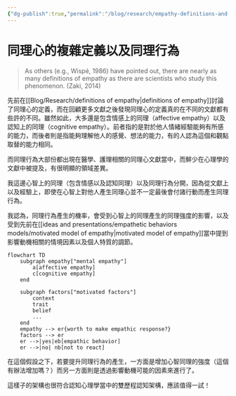 ```yaml
---
{"dg-publish":true,"permalink":"/blog/research/empathy-definitions-and-behaviors/","title":"同理心的複雜定義以及同理行為","tags":["blog","empathy/model","terms"]}
---
```



# 同理心的複雜定義以及同理行為

> As others (e.g., Wispé, 1986) have pointed out, there are nearly  as many definitions of empathy as there are scientists who study  this phenomenon. (Zaki, 2014)

先前在[[Blog/Research/definitions of empathy\|definitions of empathy]]討論了同理心的定義，而在回顧更多文獻之後發現同理心的定義真的在不同的文獻都有些許的不同。雖然如此，大多還是包含情感上的同理（affective empathy）以及認知上的同理（cognitive empathy）。前者指的是對於他人情緒經驗能夠有所感的能力，而後者則是指能夠理解他人的感覺、想法的能力，有的人認為這個和觀點取替的能力相同。

而同理行為大部份都出現在醫學、護理相關的同理心文獻當中，而鮮少在心理學的文獻中被提及，有很明顯的領域差異。

我這邊心智上的同理（包含情感以及認知同理）以及同理行為分開，因為從文獻上以及經驗上，即使在心智上對他人產生同理心並不一定最後會付諸行動而產生同理行為。

我認為，同理行為產生的機率，會受到心智上的同理產生的同理強度的影響，以及受到先前在[[ideas and presentations/empathetic behaviors models/motivated model of empathy\|motivated model of empathy]]當中提到影響動機相關的情境因素以及個人特質的調節。

```mermaid
flowchart TD
    subgraph empathy["mental empathy"]
        a[affective empathy]
        c[cognitive empathy]
    end
    
    subgraph factors["motivated factors"]
        context
        trait
        belief
        ...
    end
    empathy --> er{worth to make empathic response?} 
    factors --> er
    er -->|yes|eb[empathic behavior]
    er -->|no| nb[not to react]
```

在這個假設之下，若要提升同理行為的產生，一方面是增加心智同理的強度（這個有辦法增加嗎？）而另一方面則是透過影響動機可能的因素來進行了。

這樣子的架構也很符合認知心理學當中的雙歷程認知架構，應該值得一試！